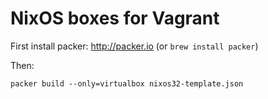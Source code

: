 NixOS boxes for Vagrant
=======================

First install packer: http://packer.io (or `brew install packer`)

Then:

```
packer build --only=virtualbox nixos32-template.json
```
